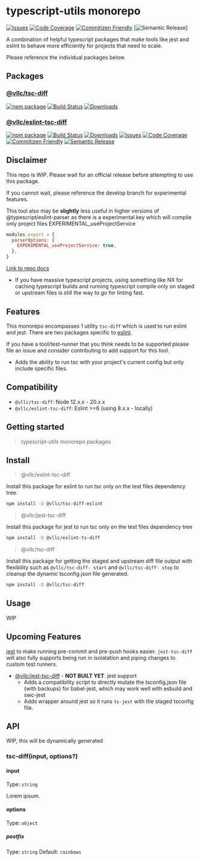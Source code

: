 # typescript-utils monorepo

[![Issues][issues-img]][issues-url]
[![Code Coverage][codecov-img]][codecov-url]
[![Commitizen Friendly][commitizen-img]][commitizen-url]
[![Semantic Release][semantic-release-img]]

A combination of helpful typescript packages that make tools like jest and eslint to behave more efficiently for projects that need to scale.

Please reference the individual packages below.

## Packages

### [@vllc/tsc-diff](./packages/tsc-diff#README)

[![npm package][npm-img-tsc-diff]][npm-url-tsc-diff]
[![Build Status][build-img]][build-url]
[![Downloads][downloads-img-tsc-diff]][downloads-url-tsc-diff]

### [@vllc/eslint-tsc-diff](./packages/eslint-tsc-diff#README)

[![npm package][npm-img-eslint-tsc-diff]][npm-url-eslint-tsc-diff]
[![Build Status][build-img]][build-url]
[![Downloads][downloads-img-eslint-tsc-diff]][downloads-url-eslint-tsc-diff]
[![Issues][issues-img]][issues-url]
[![Code Coverage][codecov-img]][codecov-url]
[![Commitizen Friendly][commitizen-img]][commitizen-url]
[![Semantic Release][semantic-release-img]][semantic-release-url]

## Disclaimer

This repo is WIP. Please wait for an official release before attempting to use this package.

If you cannot wait, please reference the develop branch for experimental features.

This tool also may be **slightly** less useful in higher versions of @typescript/eslint-parser as there is a experimental key which will compile only project files EXPERIMENTAL_useProjectService

```javascript
modules.export = {
  parserOptions: {
    EXPERIMENTAL_useProjectService: true,
  },
}
```

[Link to repo docs](https://typescript-eslint.io/packages/parser/#experimental_useprojectservice)

- If you have massive typescript projects, using something like NX for caching typescript builds and running typescript compile only on staged or upstream files is still the way to go for linting fast.

## Features

This monorepo encompasses 1 utility `tsc-diff` which is used to run eslint and jest. There are two packages specific to [eslint](https://eslint.org/).

If you have a tool/test-runner that you think needs to be supported please file an issue and consider contributing to add support for this tool.

- Adds the ability to run tsc with your project's current config but only include specific files.

## Compatibility

- `@vllc/tsc-diff`: Node 12.x.x - 20.x.x
- `@vllc/eslint-tsc-diff`: Eslint >=6 (using 8.x.x - locally)
<!-- - `@vllc/jest-tsc-diff`: **WIP** **Jest >=22 (using 29 - locally)** -->

## Getting started

> typescript-utils monorepo packages

## Install

> @vllc/eslint-tsc-diff

Install this package for eslint to run tsc only on the test files dependency tree.

```bash
npm install -D @vllc/tsc-diff-eslint
```

> @vllc/jest-tsc-diff

Install this package for jest to run tsc only on the test files dependency tree

```bash
npm install -D @vllc/eslint-ts-diff
```

> @vllc/tsc-diff

Install this package for getting the staged and upstream diff file output with flexibility such as `@vllc/tsc-diff- start` and `@vllc/tsc-diff- stop` to cleanup the dynamic tsconfig.json file generated.

```bash
npm install -D @vllc/tsc-diff
```

## Usage

WIP

## Upcoming Features

[jest](https://jestjs.io/) to make running pre-commit and pre-push hooks easier. `jest-tsc-diff` will also fully supports being run in isolatation and piping changes to custom test runners.

- [@vllc/jest-tsc-diff](./packages/jest-tsc-diff#README) - **NOT BUILT YET**. jest support
  - Adds a compatibility script to directly mutate the tsconfig.json file (with backups) for babel-jest, which may work well with esbuild and swc-jest
  - Adds wrapper around jest so it runs `ts-jest` with the staged tsconfig file.

## API

WIP, this will be dynamically generated

### tsc-diff(input, options?)

#### input

Type: `string`

Lorem ipsum.

#### options

Type: `object`

##### postfix

Type: `string`
Default: `rainbows`

[build-img]: https://github.com/VirtualizeLLC/typescript-utils/actions/workflows/release.yml/badge.svg
[build-url]: https://github.com/VirtualizeLLC/typescript-utils/actions/workflows/release.yml
[downloads-img-eslint-tsc-diff]: https://img.shields.io/npm/dt/@vllc/eslint-tsc-diff
[downloads-img-tsc-diff]: https://img.shields.io/npm/dt/@vllc/tsc-diff
[downloads-url-eslint-tsc-diff]: https://npmtrends.com/@vllc/eslint-tsc-diff
[downloads-url-tsc-diff]: https://npmtrends.com/@vllc/tsc-diff

<!-- TSCD -->
<!-- img -->

[npm-img-eslint-tsc-diff]: https://img.shields.io/npm/v/@vllc/eslint-tsc-diff
[npm-img-tsc-diff]: https://img.shields.io/npm/v/@vllc/tsc-diff

<!-- url -->

[npm-url-eslint-tsc-diff]: https://www.npmjs.com/package/@vllc/eslint-tsc-diff
[npm-url-tsc-diff]: https://www.npmjs.com/package/@vllc/tsc-diff

<!-- rest -->

[issues-img]: https://img.shields.io/github/issues/VirtualizeLLC/typescript-utils
[issues-url]: https://github.com/VirtualizeLLC/typescript-utils/issues
[codecov-img]: https://codecov.io/gh/VirtualizeLLC/typescript-utils/branch/main/graph/badge.svg
[codecov-url]: https://codecov.io/gh/VirtualizeLLC/typescript-utils
[semantic-release-img]: https://img.shields.io/badge/%20%20%F0%9F%93%A6%F0%9F%9A%80-semantic--release-e10079.svg
[semantic-release-url]: https://github.com/semantic-release/semantic-release
[commitizen-img]: https://img.shields.io/badge/commitizen-friendly-brightgreen.svg
[commitizen-url]: http://commitizen.github.io/cz-cli/
